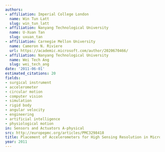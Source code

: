```yaml
---
authors:
- affiliation: Imperial College London
  name: Win Tun Latt
  slug: win_tun_latt
- affiliation: Nanyang Technological University
  name: U-Xuan Tan
  slug: uxuan_tan
- affiliation: Carnegie Mellon University
  name: Cameron N. Riviere
  url: https://academic.microsoft.com/author/2020670466/
- affiliation: Nanyang Technological University
  name: Wei Tech Ang
  slug: wei_tech_ang
date: '2011-06-01'
estimated_citations: 20
fields:
- surgical instrument
- accelerometer
- circular motion
- computer vision
- simulation
- rigid body
- angular velocity
- engineering
- artificial intelligence
- physiological motion
in: Sensors and Actuators A-physical
src: http://europepmc.org/articles/PMC3298418
title: Placement of Accelerometers for High Sensing Resolution in Micromanipulation.
year: 2011
---
```

